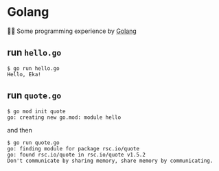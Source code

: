 # Golang
🏌️‍♂️ Some programming experience by [Golang](https://golang.org/)

## run `hello.go`
```
$ go run hello.go
Hello, Eka!
```

## run `quote.go`

```
$ go mod init quote
go: creating new go.mod: module hello
```
and then 
```
$ go run quote.go
go: finding module for package rsc.io/quote
go: found rsc.io/quote in rsc.io/quote v1.5.2
Don't communicate by sharing memory, share memory by communicating.
```
